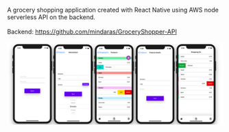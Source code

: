 A grocery shopping application created with React Native using AWS node serverless API on the backend.
<br/><br/>
Backend: https://github.com/mindaras/GroceryShopper-API
<br/><br/>
![Alt text](/assets/screenshot.png)